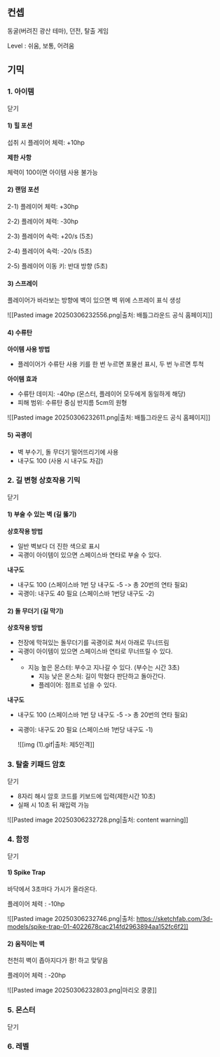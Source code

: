 ## 컨셉

동굴(버려진 광산 테마), 던전, 탈출 게임

Level : 쉬움, 보통, 어려움

## 기믹

### 1. 아이템

닫기

#### 1) 힐 포션 

섭취 시 플레이어 체력: +10hp

**제한 사항**

체력이 100이면 아이템 사용 불가능

#### 2) 랜덤 포션

2-1) 플레이어 체력: +30hp

2-2) 플레이어 체력: -30hp

2-3) 플레이어 속력: +20/s (5초)

2-4) 플레이어 속력: -20/s (5초)

2-5) 플레이어 이동 키: 반대 방향 (5초)

#### 3) 스프레이

플레이어가 바라보는 방향에 벽이 있으면 벽 위에 스프레이 표식 생성

![[Pasted image 20250306232556.png|출처: 배틀그라운드 공식 홈페이지]]



#### 4) 수류탄

**아이템 사용 방법**

- 플레이어가 수류탄 사용 키를 한 번 누르면 포물선 표시, 두 번 누르면 투척

**아이템 효과**

- 수류탄 데미지: -40hp (몬스터, 플레이어 모두에게 동일하게 해당)
- 피해 범위: 수류탄 중심 반지름 5cm의 원형

![[Pasted image 20250306232611.png|출처: 배틀그라운드 공식 홈페이지]]



#### 5) 곡괭이

- 벽 부수기, 돌 무더기 떨어뜨리기에 사용
- 내구도 100 (사용 시 내구도 차감) 

### 2. 길 변형 상호작용 기믹

닫기

#### 1) 부술 수 있는 벽 (길 뚫기)

**상호작용 방법**

- 일반 벽보다 더 진한 색으로 표시
- 곡괭이 아이템이 있으면 스페이스바 연타로 부술 수 있다.

**내구도**

- 내구도 100 (스페이스바 1번 당 내구도 -5 -> 총 20번의 연타 필요)
- 곡괭이: 내구도 40 필요 (스페이스바 1번당 내구도 -2)

#### 2) 돌 무더기 (길 막기)

**상호작용 방법**

- 천장에 막혀있는 돌무더기를 곡괭이로 쳐서 아래로 무너뜨림
- 곡괭이 아이템이 있으면 스페이스바 연타로 무너뜨릴 수 있다.
- - 지능 높은 몬스터: 부수고 지나갈 수 있다. (부수는 시간 3초)
    - 지능 낮은 몬스처: 길이 막혔다 판단하고 돌아간다.
    - 플레이어: 점프로 넘을 수 있다.

**내구도**

- 내구도 100 (스페이스바 1번 당 내구도 -5 -> 총 20번의 연타 필요)
- 곡괭이: 내구도 20 필요 (스페이스바 1번당 내구도 -1) 

   ![[img (1).gif|출처: 제5인격]]


### 3. 탈출 키패드 암호

닫기

- 8자리 해시 암호 코드를 키보드에 입력(제한시간 10초)
- 실패 시 10초 뒤 재입력 가능

![[Pasted image 20250306232728.png|출처: content warning]]


### 4. 함정

닫기

#### 1) Spike Trap

바닥에서 3초마다 가시가 올라온다.

플레이어 체력 : -10hp

![[Pasted image 20250306232746.png|출처: https://sketchfab.com/3d-models/spike-trap-01-4022678cac214fd2963894aa152fc6f2]]



#### 2) 움직이는 벽

천천히 벽이 좁아지다가 쾅! 하고 맞닿음

플레이어 체력 : -20hp

![[Pasted image 20250306232803.png|마리오 쿵쿵]]



### 5. 몬스터

닫기

### 6. 레벨